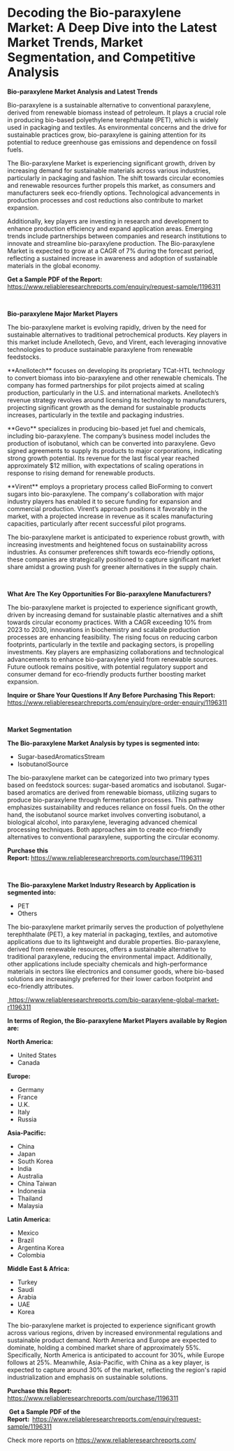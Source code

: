 <p><h1>Decoding the Bio-paraxylene Market: A Deep Dive into the Latest Market Trends, Market Segmentation, and Competitive Analysis</h1></p><p><strong>Bio-paraxylene Market Analysis and Latest Trends</strong></p>
<p><p>Bio-paraxylene is a sustainable alternative to conventional paraxylene, derived from renewable biomass instead of petroleum. It plays a crucial role in producing bio-based polyethylene terephthalate (PET), which is widely used in packaging and textiles. As environmental concerns and the drive for sustainable practices grow, bio-paraxylene is gaining attention for its potential to reduce greenhouse gas emissions and dependence on fossil fuels.</p><p>The Bio-paraxylene Market is experiencing significant growth, driven by increasing demand for sustainable materials across various industries, particularly in packaging and fashion. The shift towards circular economies and renewable resources further propels this market, as consumers and manufacturers seek eco-friendly options. Technological advancements in production processes and cost reductions also contribute to market expansion.</p><p>Additionally, key players are investing in research and development to enhance production efficiency and expand application areas. Emerging trends include partnerships between companies and research institutions to innovate and streamline bio-paraxylene production. The Bio-paraxylene Market is expected to grow at a CAGR of 7% during the forecast period, reflecting a sustained increase in awareness and adoption of sustainable materials in the global economy.</p></p>
<p><strong>Get a Sample PDF of the Report:&nbsp;</strong> <a href="https://www.reliableresearchreports.com/enquiry/request-sample/1196311?utm_campaign=3193&utm_medium=2&utm_source=Github&utm_content=ia&utm_term=22032025&utm_id=bio-paraxylene">https://www.reliableresearchreports.com/enquiry/request-sample/1196311</a></p>
<p>&nbsp;</p>
<p><strong>Bio-paraxylene Major Market Players</strong></p>
<p><p>The bio-paraxylene market is evolving rapidly, driven by the need for sustainable alternatives to traditional petrochemical products. Key players in this market include Anellotech, Gevo, and Virent, each leveraging innovative technologies to produce sustainable paraxylene from renewable feedstocks.</p><p>**Anellotech** focuses on developing its proprietary TCat-HTL technology to convert biomass into bio-paraxylene and other renewable chemicals. The company has formed partnerships for pilot projects aimed at scaling production, particularly in the U.S. and international markets. Anellotech’s revenue strategy revolves around licensing its technology to manufacturers, projecting significant growth as the demand for sustainable products increases, particularly in the textile and packaging industries.</p><p>**Gevo** specializes in producing bio-based jet fuel and chemicals, including bio-paraxylene. The company’s business model includes the production of isobutanol, which can be converted into paraxylene. Gevo signed agreements to supply its products to major corporations, indicating strong growth potential. Its revenue for the last fiscal year reached approximately $12 million, with expectations of scaling operations in response to rising demand for renewable products.</p><p>**Virent** employs a proprietary process called BioForming to convert sugars into bio-paraxylene. The company's collaboration with major industry players has enabled it to secure funding for expansion and commercial production. Virent’s approach positions it favorably in the market, with a projected increase in revenue as it scales manufacturing capacities, particularly after recent successful pilot programs.</p><p>The bio-paraxylene market is anticipated to experience robust growth, with increasing investments and heightened focus on sustainability across industries. As consumer preferences shift towards eco-friendly options, these companies are strategically positioned to capture significant market share amidst a growing push for greener alternatives in the supply chain.</p></p>
<p>&nbsp;</p>
<p><strong>What Are The Key Opportunities For Bio-paraxylene Manufacturers?</strong></p>
<p><p>The bio-paraxylene market is projected to experience significant growth, driven by increasing demand for sustainable plastic alternatives and a shift towards circular economy practices. With a CAGR exceeding 10% from 2023 to 2030, innovations in biochemistry and scalable production processes are enhancing feasibility. The rising focus on reducing carbon footprints, particularly in the textile and packaging sectors, is propelling investments. Key players are emphasizing collaborations and technological advancements to enhance bio-paraxylene yield from renewable sources. Future outlook remains positive, with potential regulatory support and consumer demand for eco-friendly products further boosting market expansion.</p></p>
<p><strong>Inquire or Share Your Questions If Any Before Purchasing This Report:</strong> <a href="https://www.reliableresearchreports.com/enquiry/pre-order-enquiry/1196311?utm_campaign=3193&utm_medium=2&utm_source=Github&utm_content=ia&utm_term=22032025&utm_id=bio-paraxylene">https://www.reliableresearchreports.com/enquiry/pre-order-enquiry/1196311</a></p>
<p>&nbsp;</p>
<p><strong>Market Segmentation</strong></p>
<p><strong>The Bio-paraxylene Market Analysis by types is segmented into:</strong></p>
<p><ul><li>Sugar-based­AromaticsStream</li><li>IsobutanolSource</li></ul></p>
<p><p>The bio-paraxylene market can be categorized into two primary types based on feedstock sources: sugar-based aromatics and isobutanol. Sugar-based aromatics are derived from renewable biomass, utilizing sugars to produce bio-paraxylene through fermentation processes. This pathway emphasizes sustainability and reduces reliance on fossil fuels. On the other hand, the isobutanol source market involves converting isobutanol, a biological alcohol, into paraxylene, leveraging advanced chemical processing techniques. Both approaches aim to create eco-friendly alternatives to conventional paraxylene, supporting the circular economy.</p></p>
<p><strong>Purchase this Report:&nbsp;</strong><a href="https://www.reliableresearchreports.com/purchase/1196311?utm_campaign=3193&utm_medium=2&utm_source=Github&utm_content=ia&utm_term=22032025&utm_id=bio-paraxylene">https://www.reliableresearchreports.com/purchase/1196311</a></p>
<p>&nbsp;</p>
<p><strong>The Bio-paraxylene Market Industry Research by Application is segmented into:</strong></p>
<p><ul><li>PET</li><li>Others</li></ul></p>
<p><p>The bio-paraxylene market primarily serves the production of polyethylene terephthalate (PET), a key material in packaging, textiles, and automotive applications due to its lightweight and durable properties. Bio-paraxylene, derived from renewable resources, offers a sustainable alternative to traditional paraxylene, reducing the environmental impact. Additionally, other applications include specialty chemicals and high-performance materials in sectors like electronics and consumer goods, where bio-based solutions are increasingly preferred for their lower carbon footprint and eco-friendly attributes.</p></p>
<p><a href="https://www.reliableresearchreports.com/bio-paraxylene-global-market-r1196311?utm_campaign=3193&utm_medium=2&utm_source=Github&utm_content=ia&utm_term=22032025&utm_id=bio-paraxylene">&nbsp;https://www.reliableresearchreports.com/bio-paraxylene-global-market-r1196311</a></p>
<p><strong>In terms of Region, the Bio-paraxylene Market Players available by Region are:</strong></p>
<p>
    <p> <strong> North America: </strong>
        <ul>
            <li>United States</li>
            <li>Canada</li>
        </ul>
        </p> 
    <p> <strong> Europe: </strong>
        <ul>
            <li>Germany</li>
            <li>France</li>
            <li>U.K.</li>
            <li>Italy</li>
            <li>Russia</li>
        </ul>
        </p> 
    <p> <strong> Asia-Pacific: </strong>
        <ul>
            <li>China</li>
            <li>Japan</li>
            <li>South Korea</li>
            <li>India</li>
            <li>Australia</li>
            <li>China Taiwan</li>
            <li>Indonesia</li>
            <li>Thailand</li>
            <li>Malaysia</li>
        </ul>
        </p> 
    <p> <strong> Latin America: </strong>
        <ul>
            <li>Mexico</li>
            <li>Brazil</li>
            <li>Argentina Korea</li>
            <li>Colombia</li>
        </ul>
        </p> 
    <p> <strong> Middle East & Africa: </strong>
        <ul>
            <li>Turkey</li>
            <li>Saudi</li>
            <li>Arabia</li>
            <li>UAE</li>
            <li>Korea</li>
        </ul>
    </p>
    </p>
<p><p>The bio-paraxylene market is projected to experience significant growth across various regions, driven by increased environmental regulations and sustainable product demand. North America and Europe are expected to dominate, holding a combined market share of approximately 55%. Specifically, North America is anticipated to account for 30%, while Europe follows at 25%. Meanwhile, Asia-Pacific, with China as a key player, is expected to capture around 30% of the market, reflecting the region's rapid industrialization and emphasis on sustainable solutions.</p></p>
<p><strong>Purchase this Report: </strong><a href="https://www.reliableresearchreports.com/purchase/1196311?utm_campaign=3193&utm_medium=2&utm_source=Github&utm_content=ia&utm_term=22032025&utm_id=bio-paraxylene">https://www.reliableresearchreports.com/purchase/1196311</a></p>
<p>&nbsp;<strong>Get a Sample PDF of the Report:&nbsp;&nbsp;</strong><a href="https://www.reliableresearchreports.com/enquiry/request-sample/1196311?utm_campaign=3193&utm_medium=2&utm_source=Github&utm_content=ia&utm_term=22032025&utm_id=bio-paraxylene">https://www.reliableresearchreports.com/enquiry/request-sample/1196311</a></p>
<p><strong></strong></p>
<p>Check more reports on <a href="https://www.reliableresearchreports.com/?utm_campaign=3193&utm_medium=2&utm_source=Github&utm_content=ia&utm_term=22032025&utm_id=bio-paraxylene">https://www.reliableresearchreports.com/</a></p>